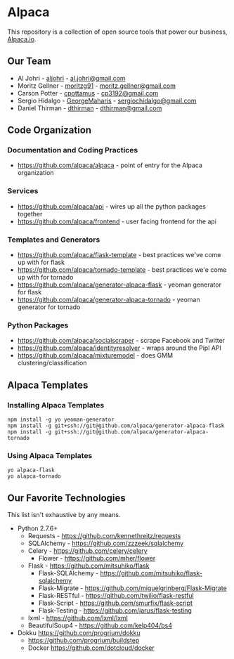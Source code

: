 Alpaca
======

This repository is a collection of open source tools that power our business, [Alpaca.io](http://alpaca.io/).

## Our Team
* Al Johri - [aljohri](https://github.com/AlJohri) - [al.johri@gmail.com](al.johri@gmail.com)
* Moritz Gellner - [moritzg91](https://github.com/moritzg91) - [moritz.gellner@gmail.com](moritz.gellner@gmail.com)
* Carson Potter - [cpottamus](https://github.com/cpottamus) - [cp3192@gmail.com](cp3192@gmail.com)
* Sergio Hidalgo - [GeorgeMaharis](https://github.com/GeorgeMaharis) - [sergiochidalgo@gmail.com](sergiochidalgo@gmail.com)
* Daniel Thirman - [dthirman](https://github.com/DThirman) - [dthirman@gmail.com](dthirman@gmail.com)

Code Organization
-----------------

### Documentation and Coding Practices

- https://github.com/alpaca/alpaca - point of entry for the Alpaca organization

### Services
- https://github.com/alpaca/api - wires up all the python packages together
- https://github.com/alpaca/frontend - user facing frontend for the api

### Templates and Generators
- https://github.com/alpaca/flask-template - best practices we've come up with for flask
- https://github.com/alpaca/tornado-template - best practices we'e come up with for tornado
- https://github.com/alpaca/generator-alpaca-flask - yeoman generator for flask
- https://github.com/alpaca/generator-alpaca-tornado - yeoman generator for tornado

### Python Packages
- https://github.com/alpaca/socialscraper - scrape Facebook and Twitter
- https://github.com/alpaca/identityresolver - wraps around the Pipl API
- https://github.com/alpaca/mixturemodel - does GMM clustering/classification

Alpaca Templates
-----------------

### Installing Alpaca Templates

    npm install -g yo yeoman-generator
    npm install -g git+ssh://git@github.com/alpaca/generator-alpaca-flask
    npm install -g git+ssh://git@github.com/alpaca/generator-alpaca-tornado

### Using Alpaca Templates

    yo alpaca-flask
    yo alapca-tornado

Our Favorite Technologies
-------------------------

This list isn't exhaustive by any means.
- Python 2.7.6+
  - Requests - https://github.com/kennethreitz/requests
  - SQLAlchemy - https://github.com/zzzeek/sqlalchemy
  - Celery - https://github.com/celery/celery
    - Flower - https://github.com/mher/flower
  - Flask - https://github.com/mitsuhiko/flask
    - Flask-SQLAlchemy - https://github.com/mitsuhiko/flask-sqlalchemy
    - Flask-Migrate - https://github.com/miguelgrinberg/Flask-Migrate
    - Flask-RESTful - https://github.com/twilio/flask-restful
    - Flask-Script - https://github.com/smurfix/flask-script
    - Flask-Testing - https://github.com/jarus/flask-testing
  - lxml - https://github.com/lxml/lxml
  - BeautifulSoup4 - https://github.com/kelp404/bs4
- Dokku https://github.com/progrium/dokku
  - https://github.com/progrium/buildstep
  - Docker https://github.com/dotcloud/docker
